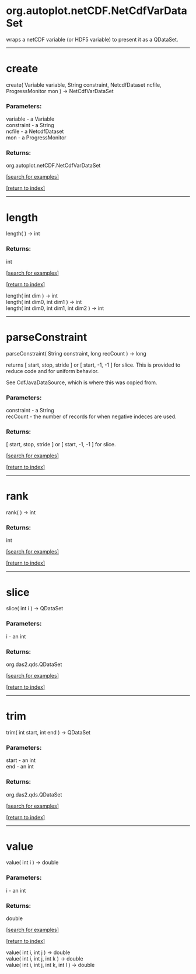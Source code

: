 # org.autoplot.netCDF.NetCdfVarDataSet

wraps a netCDF variable (or HDF5 variable) to present it as a QDataSet.

***
<a name="create"></a>
# create
create( Variable variable, String constraint, NetcdfDataset ncfile, ProgressMonitor mon ) &rarr; NetCdfVarDataSet



### Parameters:
variable - a Variable
<br>constraint - a String
<br>ncfile - a NetcdfDataset
<br>mon - a ProgressMonitor

### Returns:
org.autoplot.netCDF.NetCdfVarDataSet


<a href="https://github.com/autoplot/dev/search?q=create&unscoped_q=create">[search for examples]</a>

<a href="https://github.com/autoplot/documentation/blob/master/javadoc/index-all.md">[return to index]</a>

***
<a name="length"></a>
# length
length(  ) &rarr; int



### Returns:
int


<a href="https://github.com/autoplot/dev/search?q=length&unscoped_q=length">[search for examples]</a>

<a href="https://github.com/autoplot/documentation/blob/master/javadoc/index-all.md">[return to index]</a>

length( int dim ) &rarr; int<br>
length( int dim0, int dim1 ) &rarr; int<br>
length( int dim0, int dim1, int dim2 ) &rarr; int<br>
***
<a name="parseConstraint"></a>
# parseConstraint
parseConstraint( String constraint, long recCount ) &rarr; long

returns [ start, stop, stride ] or [ start, -1, -1 ] for slice.  This is
 provided to reduce code and for uniform behavior.
 
 See CdfJavaDataSource, which is where this was copied from.

### Parameters:
constraint - a String
<br>recCount - the number of records for when negative indeces are used.

### Returns:
[ start, stop, stride ] or [ start, -1, -1 ] for slice.

<a href="https://github.com/autoplot/dev/search?q=parseConstraint&unscoped_q=parseConstraint">[search for examples]</a>

<a href="https://github.com/autoplot/documentation/blob/master/javadoc/index-all.md">[return to index]</a>

***
<a name="rank"></a>
# rank
rank(  ) &rarr; int



### Returns:
int


<a href="https://github.com/autoplot/dev/search?q=rank&unscoped_q=rank">[search for examples]</a>

<a href="https://github.com/autoplot/documentation/blob/master/javadoc/index-all.md">[return to index]</a>

***
<a name="slice"></a>
# slice
slice( int i ) &rarr; QDataSet



### Parameters:
i - an int

### Returns:
org.das2.qds.QDataSet


<a href="https://github.com/autoplot/dev/search?q=slice&unscoped_q=slice">[search for examples]</a>

<a href="https://github.com/autoplot/documentation/blob/master/javadoc/index-all.md">[return to index]</a>

***
<a name="trim"></a>
# trim
trim( int start, int end ) &rarr; QDataSet



### Parameters:
start - an int
<br>end - an int

### Returns:
org.das2.qds.QDataSet


<a href="https://github.com/autoplot/dev/search?q=trim&unscoped_q=trim">[search for examples]</a>

<a href="https://github.com/autoplot/documentation/blob/master/javadoc/index-all.md">[return to index]</a>

***
<a name="value"></a>
# value
value( int i ) &rarr; double



### Parameters:
i - an int

### Returns:
double


<a href="https://github.com/autoplot/dev/search?q=value&unscoped_q=value">[search for examples]</a>

<a href="https://github.com/autoplot/documentation/blob/master/javadoc/index-all.md">[return to index]</a>

value( int i, int j ) &rarr; double<br>
value( int i, int j, int k ) &rarr; double<br>
value( int i, int j, int k, int l ) &rarr; double<br>
